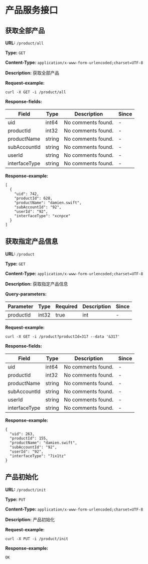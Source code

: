 
# 产品服务接口
## 获取全部产品

**URL:** `/product/all`

**Type:** `GET`


**Content-Type:** `application/x-www-form-urlencoded;charset=UTF-8`

**Description:** 获取全部产品





**Request-example:**
```
curl -X GET -i /product/all
```

**Response-fields:**

| Field | Type | Description | Since |
|-------|------|-------------|-------|
|uid|int64|No comments found.|-|
|productId|int32|No comments found.|-|
|productName|string|No comments found.|-|
|subAccountId|string|No comments found.|-|
|userId|string|No comments found.|-|
|interfaceType|string|No comments found.|-|

**Response-example:**
```
[
  {
    "uid": 742,
    "productId": 628,
    "productName": "damien.swift",
    "subAccountId": "92",
    "userId": "92",
    "interfaceType": "xcnpce"
  }
]
```

## 获取指定产品信息

**URL:** `/product`

**Type:** `GET`


**Content-Type:** `application/x-www-form-urlencoded;charset=UTF-8`

**Description:** 获取指定产品信息



**Query-parameters:**

| Parameter | Type | Required | Description | Since |
|-----------|------|----------|-------------|-------|
|productId|int32|true|int|-|


**Request-example:**
```
curl -X GET -i /product?productId=317 --data '&317'
```

**Response-fields:**

| Field | Type | Description | Since |
|-------|------|-------------|-------|
|uid|int64|No comments found.|-|
|productId|int32|No comments found.|-|
|productName|string|No comments found.|-|
|subAccountId|string|No comments found.|-|
|userId|string|No comments found.|-|
|interfaceType|string|No comments found.|-|

**Response-example:**
```
{
  "uid": 263,
  "productId": 155,
  "productName": "damien.swift",
  "subAccountId": "92",
  "userId": "92",
  "interfaceType": "7ix1tz"
}
```

## 产品初始化

**URL:** `/product/init`

**Type:** `PUT`


**Content-Type:** `application/x-www-form-urlencoded;charset=UTF-8`

**Description:** 产品初始化





**Request-example:**
```
curl -X PUT -i /product/init
```

**Response-example:**
```
OK
```

